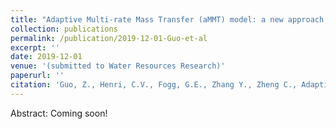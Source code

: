 ```yaml
---
title: "Adaptive Multi-rate Mass Transfer (aMMT) model: a new approach to upscale regional-scale transport under transient flow conditions"
collection: publications
permalink: /publication/2019-12-01-Guo-et-al
excerpt: ''
date: 2019-12-01
venue: '(submitted to Water Resources Research)'
paperurl: ''
citation: 'Guo, Z., Henri, C.V., Fogg, G.E., Zhang Y., Zheng C., Adaptive Multi-rate Mass Transfer (aMMT) model: a new approach to upscale regional-scale transport under transient flow conditions, submitted to Water Resources Research'
---
```


Abstract: Coming soon!
